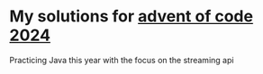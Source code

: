 # My solutions for [advent of code 2024](https://adventofcode.com/2024)

Practicing Java this year with the focus on the streaming api
